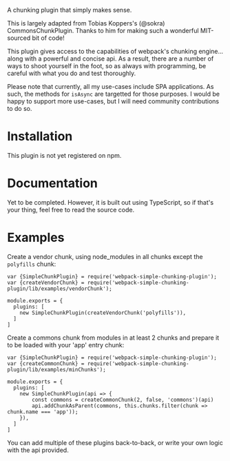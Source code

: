 A chunking plugin that simply makes sense.

This is largely adapted from Tobias Koppers's (@sokra) CommonsChunkPlugin.
Thanks to him for making such a wonderful MIT-sourced bit of code!

This plugin gives access to the capabilities of webpack's chunking engine...
along with a powerful and concise api. As a result, there are a number of ways
to shoot yourself in the foot, so as always with programming, be careful with
what you do and test thoroughly.

Please note that currently, all my use-cases include SPA applications. As such,
the methods for `isAsync` are targetted for those purposes. I would be happy to
support more use-cases, but I will need community contributions to do so.

# Installation

This plugin is not yet registered on npm.

# Documentation

Yet to be completed. However, it is built out using TypeScript, so if that's
your thing, feel free to read the source code.

# Examples

Create a vendor chunk, using node_modules in all chunks except the `polyfills` chunk:

    var {SimpleChunkPlugin} = require('webpack-simple-chunking-plugin');
    var {createVendorChunk} = require('webpack-simple-chunking-plugin/lib/examples/vendorChunk');

    module.exports = {
      plugins: [
        new SimpleChunkPlugin(createVendorChunk('polyfills')),
      ]
    ]

Create a commons chunk from modules in at least 2 chunks and prepare it to be loaded with your 'app' entry chunk:

    var {SimpleChunkPlugin} = require('webpack-simple-chunking-plugin');
    var {createCommonChunk} = require('webpack-simple-chunking-plugin/lib/examples/minChunks');

    module.exports = {
      plugins: [
        new SimpleChunkPlugin(api => {
            const commons = createCommonChunk(2, false, 'commons')(api)
            api.addChunkAsParent(commons, this.chunks.filter(chunk => chunk.name === 'app'));
        }),
      ]
    ]

You can add multiple of these plugins back-to-back, or write your own logic with the api provided.
